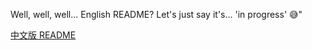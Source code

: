Well, well, well... English README? Let's just say it's... 'in progress' 😅" 

[中文版 README](README_zh.md)